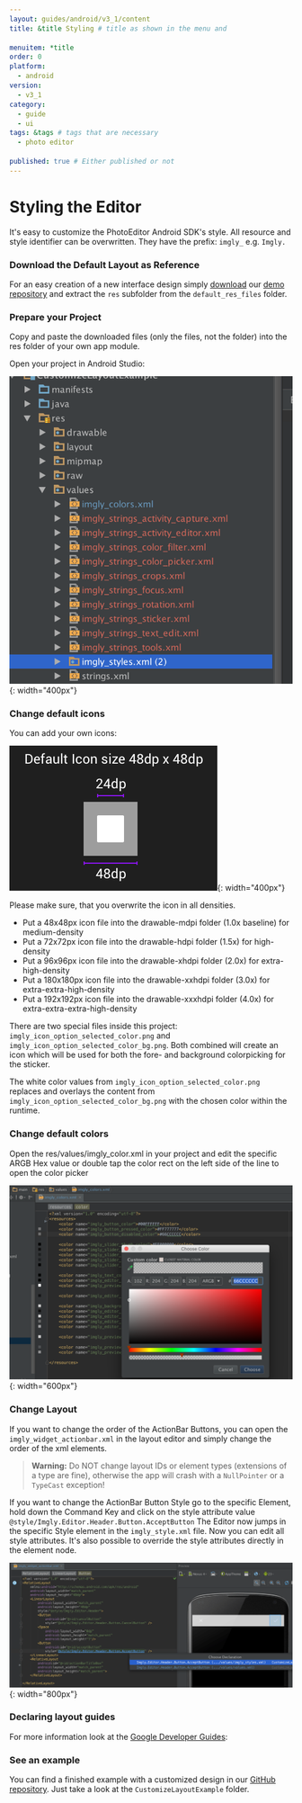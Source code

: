 ```yaml
---
layout: guides/android/v3_1/content
title: &title Styling # title as shown in the menu and 

menuitem: *title
order: 0
platform:
  - android
version:
  - v3_1
category: 
  - guide
  - ui
tags: &tags # tags that are necessary
  - photo editor 

published: true # Either published or not 
---
```


# Styling the Editor

It's easy to customize the PhotoEditor Android SDK's style.
​All resource and style identifier can be overwritten. They have the prefix: `imgly_` e.g. `Imgly.`
​
### Download the Default Layout as Reference
For an easy creation of a new interface design simply [download](https://github.com/imgly/imgly-sdk-android-demo/archive/master.zip) our [demo repository](https://github.com/imgly/imgly-sdk-android-demo) and extract the `res` subfolder from the `default_res_files` folder.

### Prepare your Project
Copy and paste the downloaded files (only the files, not the folder) into the res folder of your own app module.

Open your project in Android Studio:

![Res Folder](/assets/images/android/imgly_res_files.png){: width="400px"}

### Change default icons

You can add your own icons:

![Icon size](/assets/images/android/imgly_icon_size.png){: width="400px"}

Please make sure, that you overwrite the icon in all densities.

* Put a 48x48px icon file into the drawable-mdpi folder (1.0x baseline) for medium-density
* Put a 72x72px icon file into the drawable-hdpi folder (1.5x) for high-density
* Put a 96x96px icon file into the drawable-xhdpi folder (2.0x) for extra-high-density
* Put a 180x180px icon file into the drawable-xxhdpi folder (3.0x) for extra-extra-high-density
* Put a 192x192px icon file into the drawable-xxxhdpi folder (4.0x) for extra-extra-extra-high-density


There are two special files inside this project: `imgly_icon_option_selected_color.png` and `imgly_icon_option_selected_color_bg.png`.
Both combined will create an icon which will be used for both the fore- and background colorpicking for the sticker.

The white color values from `imgly_icon_option_selected_color.png` replaces and overlays the content from `imgly_icon_option_selected_color_bg.png` with the chosen color within the runtime.


### Change default colors

Open the res/values/imgly_color.xml in your project and edit the specific ARGB Hex value or double tap the color rect on the left side of the line to open the color picker

![Colors](/assets/images/android/imgly_colors.png){: width="600px"}

### Change Layout

If you want to change the order of the ActionBar Buttons, you can open the `imgly_widget_actionbar.xml` in the layout editor and simply change the order of the xml elements.

> __Warning:__ Do NOT change layout IDs or element types (extensions of a type are fine), otherwise the app will crash with a `NullPointer` or a `TypeCast` exception!

If you want to change the ActionBar Button Style go to the specific Element, hold down the Command Key and click on the style attribute value `@style/Imgly.Editor.Header.Button.AcceptButton`
The Editor now jumps in the specific Style element in the `imgly_style.xml` file.
Now you can edit all style attributes. It's also possible to override the style attributes directly in the element node.

![Edit style](/assets/images/android/imgly_edit_style.png){: width="800px"}

### Declaring layout guides

For more information look at the [Google Developer Guides]( http://developer.android.com/guide/topics/ui/declaring-layout.html):

### See an example

You can find a finished example with a customized design in our [GitHub repository](https://github.com/imgly/imgly-sdk-android-demo). Just take a look at the `CustomizeLayoutExample` folder.
